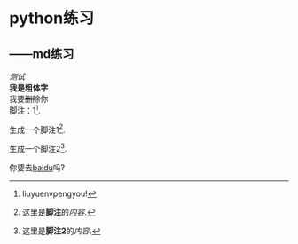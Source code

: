 # python练习  
## ——md练习  
*测试*  
**我是粗体字**  
我要~~删除~~你  
脚注：1[^高秋佳].  



[^高秋佳]:liuyuenvpengyou!



生成一个脚注1[^footnote].  


[^footnote]:这里是**脚注**的*内容*.  


生成一个脚注2[^foot].  


[^foot]:这里是**脚注2**的*内容*.

你要去[baidu][1]吗?

[1]:https://www.baidu.com
